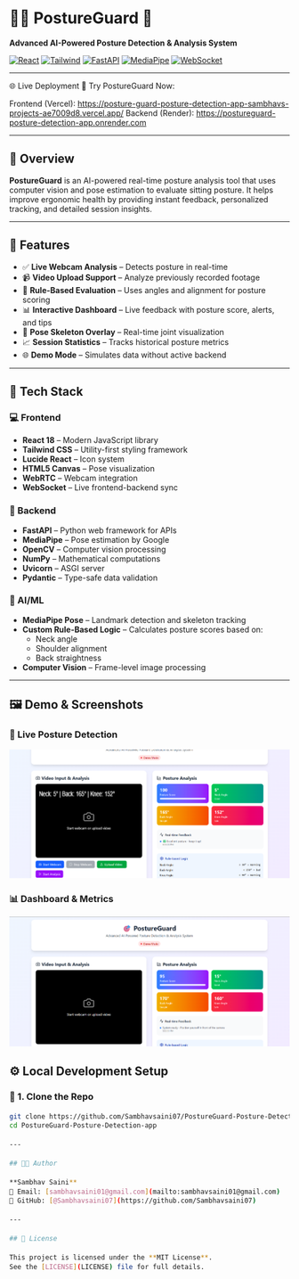 # 🧍‍♂️ PostureGuard 🎯  
**Advanced AI-Powered Posture Detection & Analysis System**

[![React](https://img.shields.io/badge/Frontend-React-61DAFB?logo=react)](https://reactjs.org/)
[![Tailwind](https://img.shields.io/badge/Styling-TailwindCSS-38B2AC?logo=tailwind-css)](https://tailwindcss.com/)
[![FastAPI](https://img.shields.io/badge/Backend-FastAPI-009688?logo=fastapi)](https://fastapi.tiangolo.com/)
[![MediaPipe](https://img.shields.io/badge/AI-MediaPipe-orange?logo=google)](https://google.github.io/mediapipe/)
[![WebSocket](https://img.shields.io/badge/Realtime-WebSocket-blue)](https://developer.mozilla.org/en-US/docs/Web/API/WebSockets_API)

---

🌐 Live Deployment
🚀 Try PostureGuard Now:

Frontend (Vercel): https://posture-guard-posture-detection-app-sambhavs-projects-ae7009d8.vercel.app/
Backend (Render): https://postureguard-posture-detection-app.onrender.com

---

## 📖 Overview

**PostureGuard** is an AI-powered real-time posture analysis tool that uses computer vision and pose estimation to evaluate sitting posture. It helps improve ergonomic health by providing instant feedback, personalized tracking, and detailed session insights.

---

## 🚀 Features

- ✅ **Live Webcam Analysis** – Detects posture in real-time  
- 📹 **Video Upload Support** – Analyze previously recorded footage  
- 📐 **Rule-Based Evaluation** – Uses angles and alignment for posture scoring  
- 📊 **Interactive Dashboard** – Live feedback with posture score, alerts, and tips  
- 🧍 **Pose Skeleton Overlay** – Real-time joint visualization  
- 📈 **Session Statistics** – Tracks historical posture metrics  
- 🌐 **Demo Mode** – Simulates data without active backend

---

## 🧰 Tech Stack

### 💻 Frontend

- **React 18** – Modern JavaScript library
- **Tailwind CSS** – Utility-first styling framework
- **Lucide React** – Icon system
- **HTML5 Canvas** – Pose visualization
- **WebRTC** – Webcam integration
- **WebSocket** – Live frontend-backend sync

### 🔧 Backend

- **FastAPI** – Python web framework for APIs
- **MediaPipe** – Pose estimation by Google
- **OpenCV** – Computer vision processing
- **NumPy** – Mathematical computations
- **Uvicorn** – ASGI server
- **Pydantic** – Type-safe data validation

### 🤖 AI/ML

- **MediaPipe Pose** – Landmark detection and skeleton tracking
- **Custom Rule-Based Logic** – Calculates posture scores based on:
  - Neck angle
  - Shoulder alignment
  - Back straightness
- **Computer Vision** – Frame-level image processing

---

## 🖼️ Demo & Screenshots

### 📸 Live Posture Detection
![Live Detection Screenshot](screenshot/Screenshot%202025-07-11%20185629.png)

### 📊 Dashboard & Metrics
![Dashboard Screenshot](screenshot/Screenshot%202025-07-11%20185151.png)

## ⚙️ Local Development Setup

### 🔹 1. Clone the Repo

```bash
git clone https://github.com/Sambhavsaini07/PostureGuard-Posture-Detection-app.git
cd PostureGuard-Posture-Detection-app

---

## 🧑‍💻 Author

**Sambhav Saini**  
📧 Email: [sambhavsaini01@gmail.com](mailto:sambhavsaini01@gmail.com)  
🔗 GitHub: [@Sambhavsaini07](https://github.com/Sambhavsaini07)

---

## 📄 License

This project is licensed under the **MIT License**.  
See the [LICENSE](LICENSE) file for full details.

